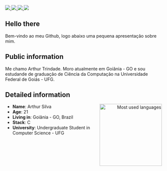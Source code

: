 <div>
    <a target='_blank' href="https://www.twitch.tv/arthur_trindad">
        <img src="https://img.shields.io/badge/Twitch-9146FF?style=for-the-badge&logo=twitch&logoColor=white">
    </a>
    <a target='_blank' href="https://twitter.com/ArthTrindade">
        <img src="https://img.shields.io/badge/Twitter-1DA1F2?style=for-the-badge&logo=twitter&logoColor=white">
    </a>
    <a target='_blank' href="https://www.instagram.com/arthur.trindad">
        <img src="https://img.shields.io/badge/Instagram-E4405F?style=for-the-badge&logo=instagram&logoColor=white">
    </a>
    <a target='_blank' href="https://www.linkedin.com/in/arthur-trindade/">
        <img src="https://img.shields.io/badge/LinkedIn-0077B5?style=for-the-badge&logo=linkedin&logoColor=white">
    </a>
</div>

## Hello there

Bem-vindo ao meu Github, logo abaixo uma pequena apresentação sobre mim.

<!-- Visite meu site pessoal: <https://arthur-trindade.netlify.app/> -->

## Public information

Me chamo Arthur Trindade. Moro atualmente em Goiânia - GO e sou estudande de graduação de Ciência da Computação na Universidade Federal de Goiás - UFG.

## Detailed information

<div align="right" style="margin:auto">
     <a href="https://github.com/ArthurTrindade">
        <img height="200em" src="https://github-readme-stats.vercel.app/api/top-langs/?username=ArthurTrindade&hide=html,jupyter%20notebook&langs_count=6&hide_border=true&layout=compact&show_icons=true&line_height=27&langs_count=10&theme=transparent&title_color=4a86d1&custom_title=My%20favorite%20languages"
       alt="Most used languages" align="right">
    </a>
</div>

* **Name**: Arthur Silva
* **Age**: 21
* **Living in**: Goiânia - GO, Brazil
* **Stack**: C
* **University**: Undergraduate Student in Computer Science - UFG


